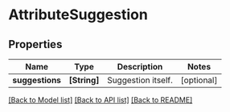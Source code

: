 # AttributeSuggestion

## Properties
Name | Type | Description | Notes
------------ | ------------- | ------------- | -------------
**suggestions** | **[String]** | Suggestion itself. | [optional] 

[[Back to Model list]](../README.md#documentation-for-models) [[Back to API list]](../README.md#documentation-for-api-endpoints) [[Back to README]](../README.md)


